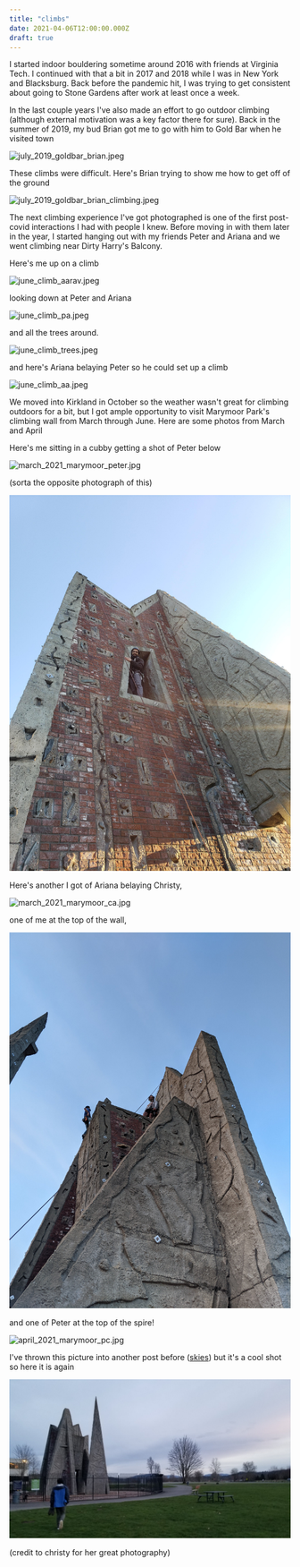 ```yaml
---
title: "climbs"
date: 2021-04-06T12:00:00.000Z
draft: true
---
```


I started indoor bouldering sometime around 2016 with friends at Virginia Tech. I continued with that a bit in 2017 and 2018 while I was in New York and Blacksburg. Back before the pandemic hit, I was trying to get consistent about going to Stone Gardens after work at least once a week.

In the last couple years I've also made an effort to go outdoor climbing (although external motivation was a key factor there for sure). Back in the summer of 2019, my bud Brian got me to go with him to Gold Bar when he visited town

![july_2019_goldbar_brian.jpeg](/images/climbs/july_2019_goldbar_brian.jpeg?resize=1200 'july_2019_goldbar_brian.jpeg')

These climbs were difficult. Here's Brian trying to show me how to get off of the ground

![july_2019_goldbar_brian_climbing.jpeg](/images/climbs/july_2019_goldbar_brian_climbing.jpeg?resize=1200 'july_2019_goldbar_brian_climbing.jpeg')

The next climbing experience I've got photographed is one of the first post-covid interactions I had with people I knew. Before moving in with them later in the year, I started hanging out with my friends Peter and Ariana and we went climbing near Dirty Harry's Balcony.

Here's me up on a climb

![june_climb_aarav.jpeg](/images/climbs/june_climb_aarav.jpeg?resize=1200 'june_climb_aarav.jpeg')

looking down at Peter and Ariana

![june_climb_pa.jpeg](/images/climbs/june_climb_pa.jpeg?resize=1200 'june_climb_pa.jpeg')

and all the trees around.

![june_climb_trees.jpeg](/images/climbs/june_climb_trees.jpeg?resize=1200 'june_climb_trees.jpeg')

and here's Ariana belaying Peter so he could set up a climb

![june_climb_aa.jpeg](/images/climbs/june_climb_aa.jpeg?resize=1200 'june_climb_aa.jpeg')


We moved into Kirkland in October so the weather wasn't great for climbing outdoors for a bit, but I got ample opportunity to visit Marymoor Park's climbing wall from March through June. Here are some photos from March and April

Here's me sitting in a cubby getting a shot of Peter below

![march_2021_marymoor_peter.jpg](/images/climbs/march_2021_marymoor_peter.jpg?resize=1200 'march_2021_marymoor_peter.jpg')

(sorta the opposite photograph of this)

![april_2021_marymoor_cubby.jpeg](/images/climbs/april_2021_marymoor_cubby.jpeg?resize=1200 'april_2021_marymoor_cubby.jpeg')

Here's another I got of Ariana belaying Christy,

![march_2021_marymoor_ca.jpg](/images/climbs/march_2021_marymoor_ca.jpg?resize=1200 'march_2021_marymoor_ca.jpg')

one of me at the top of the wall,

![april_2021_marymoor_aarav.jpg](/images/climbs/april_2021_marymoor_aarav.jpg?resize=1200 'april_2021_marymoor_aarav.jpg')

and one of Peter at the top of the spire!

![april_2021_marymoor_pc.jpg](/images/climbs/april_2021_marymoor_pc.jpg?resize=1200 'april_2021_marymoor_pc.jpg')

I've thrown this picture into another post before ([skies](https://syngths.xyz/blog/skies/)) but it's a cool shot so here it is again

![mar_2021_marymoor](/images/drivesnskies/mar_2021_marymoor.jpg?resize=1200 'mar_2021_marymoor')

(credit to christy for her great photography)